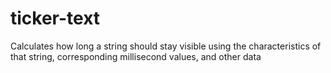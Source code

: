 # ticker-text
Calculates how long a string should stay visible using the characteristics of that string, corresponding millisecond values, and other data
